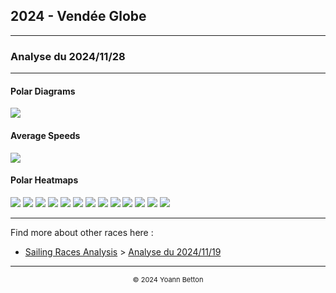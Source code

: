 ## 2024 - Vendée Globe

---

### Analyse du 2024/11/28

---

#### Polar Diagrams

<img src="/output/2024-VendeeGlobe/2024-11-28/polar_diagrams.png?raw=true"/>

#### Average Speeds

<img src="/output/2024-VendeeGlobe/2024-11-28/avg_speed_across_percentiles.png?raw=true"/>


#### Polar Heatmaps

<img src="/output/2024-VendeeGlobe/2024-11-28/ADVENS 1_polar_heatmaps.png?raw=true"/>
<img src="/output/2024-VendeeGlobe/2024-11-28/ADVENS 2_polar_heatmaps.png?raw=true"/>
<img src="/output/2024-VendeeGlobe/2024-11-28/BIOTHERM_polar_heatmaps.png?raw=true"/>
<img src="/output/2024-VendeeGlobe/2024-11-28/BUREAU VALLEE 3_polar_heatmaps.png?raw=true"/>
<img src="/output/2024-VendeeGlobe/2024-11-28/CHARAL_polar_heatmaps.png?raw=true"/>
<img src="/output/2024-VendeeGlobe/2024-11-28/GROUPE DUBREUIL_polar_heatmaps.png?raw=true"/>
<img src="/output/2024-VendeeGlobe/2024-11-28/HOLCIM PRB_polar_heatmaps.png?raw=true"/>
<img src="/output/2024-VendeeGlobe/2024-11-28/INITIATIVES COEUR_polar_heatmaps.png?raw=true"/>
<img src="/output/2024-VendeeGlobe/2024-11-28/MACIF_polar_heatmaps.png?raw=true"/>
<img src="/output/2024-VendeeGlobe/2024-11-28/MAITRE COQ 5_polar_heatmaps.png?raw=true"/>
<img src="/output/2024-VendeeGlobe/2024-11-28/MALIZIA_polar_heatmaps.png?raw=true"/>
<img src="/output/2024-VendeeGlobe/2024-11-28/PAPREC ARKEA_polar_heatmaps.png?raw=true"/>
<img src="/output/2024-VendeeGlobe/2024-11-28/TEAMWORK_polar_heatmaps.png?raw=true"/>




--- 

Find more about other races here :
  - [Sailing Races Analysis](/page/sailing-races-analysis)  >  [Analyse du 2024/11/19](/page/VendeeGlobe2024/2024-11-19)  
---

<div style="text-align: center">
  <p style="font-size:11px">&copy; 2024 Yoann Betton</p>
</div>